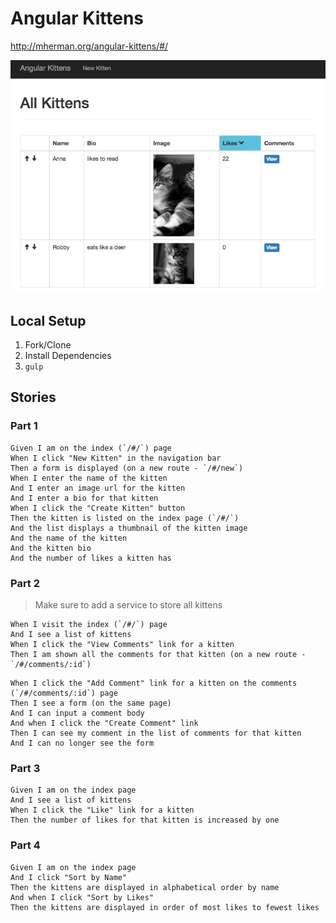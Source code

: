 # Angular Kittens

http://mherman.org/angular-kittens/#/

![angular kittens](angular-kittens.png)

## Local Setup

1. Fork/Clone
1. Install Dependencies
1. `gulp`

## Stories

### Part 1

```
Given I am on the index (`/#/`) page
When I click "New Kitten" in the navigation bar
Then a form is displayed (on a new route - `/#/new`)
When I enter the name of the kitten
And I enter an image url for the kitten
And I enter a bio for that kitten
When I click the "Create Kitten" button
Then the kitten is listed on the index page (`/#/`)
And the list displays a thumbnail of the kitten image
And the name of the kitten
And the kitten bio
And the number of likes a kitten has
```

### Part 2

> Make sure to add a service to store all kittens

```
When I visit the index (`/#/`) page
And I see a list of kittens
When I click the "View Comments" link for a kitten
Then I am shown all the comments for that kitten (on a new route - `/#/comments/:id`)
```

```
When I click the "Add Comment" link for a kitten on the comments (`/#/comments/:id`) page
Then I see a form (on the same page)
And I can input a comment body  
And when I click the "Create Comment" link
Then I can see my comment in the list of comments for that kitten
And I can no longer see the form
```

### Part 3

```
Given I am on the index page
And I see a list of kittens
When I click the "Like" link for a kitten
Then the number of likes for that kitten is increased by one
```

### Part 4

```
Given I am on the index page
And I click "Sort by Name"
Then the kittens are displayed in alphabetical order by name
And when I click "Sort by Likes"
Then the kittens are displayed in order of most likes to fewest likes
```
